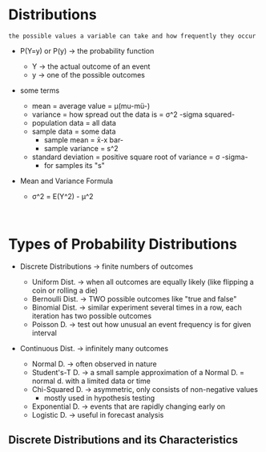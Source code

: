 # Distributions

`the possible values a variable can take and how frequently they occur`

* P(Y=y) or P(y) -> the probability function
    * Y -> the actual outcome of an event
    * y -> one of the possible outcomes

* some terms
    * mean = average value = μ(mu-mü-)
    * variance = how spread out the data is = σ^2 -sigma squared-
    * population data = all data
    * sample data = some data
        * sample mean = x̄-x bar-
        * sample variance = s^2
    * standard deviation = positive square root of variance = σ -sigma-
        * for samples its "s"

* Mean and Variance Formula
    * σ^2 = E(Y^2) - μ^2

<br>

# Types of Probability Distributions

* Discrete Distributions -> finite numbers of outcomes
    * Uniform Dist. -> when all outcomes are equally likely (like flipping a coin or rolling a die)
    * Bernoulli Dist. -> TWO possible outcomes like "true and false"
    * Binomial Dist. -> similar experiment several times in a row, each iteration has two possible outcomes
    * Poisson D. -> test out how unusual an event frequency is for given interval

* Continuous Dist. -> infinitely many outcomes
    * Normal D. -> often observed in nature
    * Student's-T D. -> a small sample approximation of a Normal D. = normal d. with a limited data or time
    * Chi-Squared D. -> asymmetric, only consists of non-negative values
        * mostly used in hypothesis testing
    * Exponential D. -> events that are rapidly changing early on
    * Logistic D. -> useful in forecast analysis

## Discrete Distributions and its Characteristics

